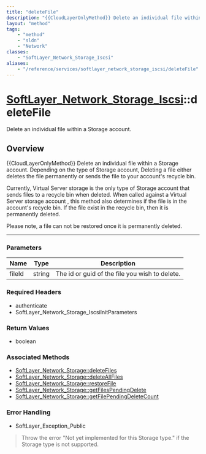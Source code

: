 ```yaml
---
title: "deleteFile"
description: "{{CloudLayerOnlyMethod}} Delete an individual file within a Storage account. Depending on the type of Storage account, D... "
layout: "method"
tags:
    - "method"
    - "sldn"
    - "Network"
classes:
    - "SoftLayer_Network_Storage_Iscsi"
aliases:
    - "/reference/services/softlayer_network_storage_iscsi/deleteFile"
---
```

# [SoftLayer_Network_Storage_Iscsi](/reference/services/SoftLayer_Network_Storage_Iscsi)::deleteFile


Delete an individual file within a Storage account.


## Overview 
{{CloudLayerOnlyMethod}} Delete an individual file within a Storage account. Depending on the type of Storage account, Deleting a file either deletes the file permanently or sends the file to your account's recycle bin. 

Currently, Virtual Server storage is the only type of Storage account that sends files to a recycle bin when deleted. When called against a Virtual Server storage account , this method also determines if the file is in the account's recycle bin. If the file exist in the recycle bin, then it is permanently deleted. 

Please note, a file can not be restored once it is permanently deleted. 

-----

### Parameters 
|Name | Type | Description |
| --- | --- | --- |
|fileId| string| The id or guid of the file you wish to delete.|


### Required Headers
* authenticate
* SoftLayer_Network_Storage_IscsiInitParameters


### Return Values
* boolean


### Associated Methods

*  [SoftLayer_Network_Storage::deleteFiles](/reference/services/SoftLayer_Network_Storage/deleteFiles )
*  [SoftLayer_Network_Storage::deleteAllFiles](/reference/services/SoftLayer_Network_Storage/deleteAllFiles )
*  [SoftLayer_Network_Storage::restoreFile](/reference/services/SoftLayer_Network_Storage/restoreFile )
*  [SoftLayer_Network_Storage::getFilesPendingDelete](/reference/services/SoftLayer_Network_Storage/getFilesPendingDelete )
*  [SoftLayer_Network_Storage::getFilePendingDeleteCount](/reference/services/SoftLayer_Network_Storage/getFilePendingDeleteCount )



### Error Handling

* SoftLayer_Exception_Public 

> Throw the error "Not yet implemented for this Storage type." if the Storage type is not supported. 




